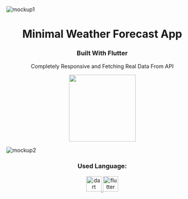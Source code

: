 ![mockup1](https://user-images.githubusercontent.com/85846854/180645938-380d61a5-a513-421e-bde1-6669ac2fc489.jpg)


<h1 align="center">Minimal Weather Forecast App</h1>
<h3 align="center">Built With Flutter</h3>

<p align="center">Completely Responsive and Fetching Real Data From API</p>

<a href="https://ohalukkarakaya.github.io/FlutterWeatherForecast/">
<p align="center">
<img width="175" src="https://user-images.githubusercontent.com/85846854/180302226-fa73f426-8346-486b-b668-2fb27311c642.png"/>
</p>
</a>

![mockup2](https://user-images.githubusercontent.com/85846854/180646209-76e68b5a-9e96-4364-83c7-aa97c39204dd.jpg)


<h3 align="center">Used Language:</h3>
<p align="center"> <a href="https://dart.dev" target="_blank" rel="noreferrer"> <img src="https://www.vectorlogo.zone/logos/dartlang/dartlang-icon.svg" alt="dart" width="40" height="40"/> </a> <a href="https://flutter.dev" target="_blank" rel="noreferrer"> <img src="https://www.vectorlogo.zone/logos/flutterio/flutterio-icon.svg" alt="flutter" width="40" height="40"/> </a> </p>
